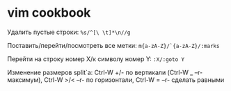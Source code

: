 ﻿vim cookbook
============

Удалить пустые строки: `%s/^[\ \t]*\n//g`

Поставить/перейти/посмотреть все метки: ```m{a-zA-Z}/`{a-zA-Z}/:marks```

Перейти на строку номер X/к символу номер Y: `:X/:goto Y`

Изменение размеров split`а: Ctrl-W +/- по вертикали (Ctrl-W _ –r- максимум), Ctrl-W >/< –r- по горизонтали, Ctrl-W = –r- сделать равными

